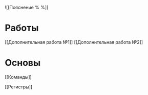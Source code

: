 ![[Пояснение % %]]

# Работы
[[Дополнительная работа №1]]
[[Дополнительная работа №2]]

# Основы
[[Команды]]

[[Регистры]]